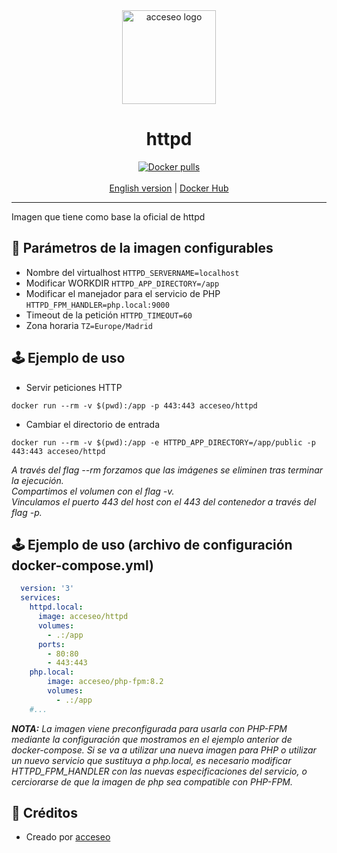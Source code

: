 <div align="center">
    <a href="https://www.acceseo.com">
        <img
            alt="acceseo logo"
            src="https://www.acceseo.com/wp-content/uploads/2019/09/logoAcceseo-2.svg"
            width="150">
    </a>
</div>

<h1 align="center">httpd</h1>
<div align="center">
    <a href="https://hub.docker.com/r/acceseo/httpd"><img src="https://img.shields.io/docker/pulls/acceseo/httpd.svg" alt="Docker pulls"></a>
    <br><br>
    <a href="https://github.com/acceseo/httpd/tree/main/README.en.md">English version</a> | <a href="https://hub.docker.com/r/acceseo/httpd">Docker Hub</a>
</div>

<hr>

Imagen que tiene como base la oficial de httpd

## 📃 Parámetros de la imagen configurables
* Nombre del virtualhost
```HTTPD_SERVERNAME=localhost```
* Modificar WORKDIR
```HTTPD_APP_DIRECTORY=/app```
* Modificar el manejador para el servicio de PHP
```HTTPD_FPM_HANDLER=php.local:9000```
* Timeout de la petición
```HTTPD_TIMEOUT=60```
* Zona horaria
```TZ=Europe/Madrid```

## 🕹️ Ejemplo de uso
* Servir peticiones HTTP
```
docker run --rm -v $(pwd):/app -p 443:443 acceseo/httpd
```

* Cambiar el directorio de entrada
```
docker run --rm -v $(pwd):/app -e HTTPD_APP_DIRECTORY=/app/public -p 443:443 acceseo/httpd
```

*A través del flag --rm forzamos que las imágenes se eliminen tras terminar la ejecución.*<br>
*Compartimos el volumen con el flag -v.*<br>
*Vinculamos el puerto 443 del host con el 443 del contenedor a través del flag -p.*

## 🕹️ Ejemplo de uso (archivo de configuración docker-compose.yml)
```yaml
  version: '3'
  services:
    httpd.local:
      image: acceseo/httpd
      volumes:
        - .:/app
      ports:
        - 80:80
        - 443:443
    php.local:
        image: acceseo/php-fpm:8.2
        volumes:
          - .:/app
    #...
```

*<b>NOTA:</b> La imagen viene preconfigurada para usarla con PHP-FPM mediante la configuración que mostramos en el ejemplo anterior de docker-compose. Si se va a utilizar una nueva imagen para PHP o utilizar un nuevo servicio que sustituya a php.local, es necesario modificar HTTPD_FPM_HANDLER con las nuevas especificaciones del servicio, o cerciorarse de que la imagen de php sea compatible con PHP-FPM.*

## 👷 Créditos
* Creado por [acceseo](https://www.acceseo.com)